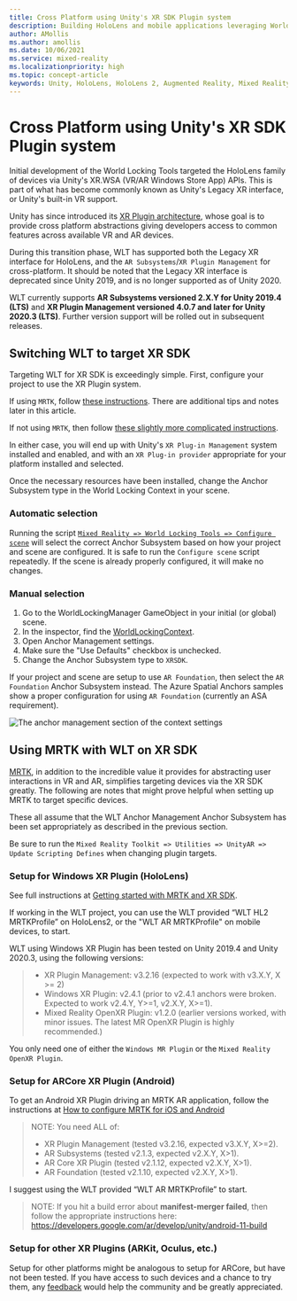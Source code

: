 ```yaml
---
title: Cross Platform using Unity's XR SDK Plugin system
description: Building HoloLens and mobile applications leveraging World Locking Tools using Unity's XR SDK Plugin system.
author: AMollis
ms.author: amollis
ms.date: 10/06/2021
ms.service: mixed-reality
ms.localizationpriority: high
ms.topic: concept-article
keywords: Unity, HoloLens, HoloLens 2, Augmented Reality, Mixed Reality, ARCore, ARKit, development, MRTK
---
```


# Cross Platform using Unity's XR SDK Plugin system

Initial development of the World Locking Tools targeted the HoloLens family of devices via Unity's XR.WSA (VR/AR Windows Store App) APIs. This is part of what has become commonly known as Unity's Legacy XR interface, or Unity's built-in VR support.

Unity has since introduced its [XR Plugin architecture](https://docs.unity3d.com/Manual/XRPluginArchitecture.html), whose goal is to provide cross platform abstractions giving developers access to common features across available VR and AR devices.

During this transition phase, WLT has supported both the Legacy XR interface for HoloLens, and the `AR Subsystems`/`XR Plugin Management` for cross-platform. It should be noted that the Legacy XR interface is deprecated since Unity 2019, and is no longer supported as of Unity 2020.

WLT currently supports **AR Subsystems versioned 2.X.Y for Unity 2019.4 (LTS)** and **XR Plugin Management versioned 4.0.7 and later for Unity 2020.3 (LTS)**. Further version support will be rolled out in subsequent releases.

## Switching WLT to target XR SDK

Targeting WLT for XR SDK is exceedingly simple. First, configure your project to use the XR Plugin system.

If using `MRTK`, follow [these instructions](/windows/mixed-reality/mrtk-unity/configuration/getting-started-with-mrtk-and-xrsdk). There are additional tips and notes later in this article.

If not using `MRTK`, then follow [these slightly more complicated instructions](https://docs.unity3d.com/Manual/configuring-project-for-xr.html).

In either case, you will end up with Unity's `XR Plug-in Management` system installed and enabled, and with an `XR Plug-in provider` appropriate for your platform installed and selected.

Once the necessary resources have been installed, change the Anchor Subsystem type in the World Locking Context in your scene.

### Automatic selection

Running the script [`Mixed Reality => World Locking Tools => Configure scene`](UsingWLT/JustWorldLock.md#automated-setup) will select the correct Anchor Subsystem based on how your project and scene are configured. It is safe to run the `Configure scene` script repeatedly. If the scene is already properly configured, it will make no changes.

### Manual selection

1. Go to the WorldLockingManager GameObject in your initial (or global) scene.
2. In the inspector, find the [WorldLockingContext](WorldLockingContext.md).
3. Open Anchor Management settings.
4. Make sure the "Use Defaults" checkbox is unchecked.
5. Change the Anchor Subsystem type to `XRSDK`.

If your project and scene are setup to use `AR Foundation`, then select the `AR Foundation` Anchor Subsystem instead. The Azure Spatial Anchors samples show a proper configuration for using `AR Foundation` (currently an ASA requirement).

![The anchor management section of the context settings](~/Images/Screens/Context/WLTContextAnchor.JPG)

## Using MRTK with WLT on XR SDK

[MRTK](/windows/mixed-reality/mrtk-unity), in addition to the incredible value it provides for abstracting user interactions in VR and AR, simplifies targeting devices via the XR SDK greatly. The following are notes that might prove helpful when setting up MRTK to target specific devices.

These all assume that the WLT Anchor Management Anchor Subsystem has been set appropriately as described in the previous section.

Be sure to run the `Mixed Reality Toolkit => Utilities => UnityAR => Update Scripting Defines` when changing plugin targets.

### Setup for Windows XR Plugin (HoloLens)

See full instructions at [Getting started with MRTK and XR SDK](/windows/mixed-reality/mrtk-unity/configuration/getting-started-with-mrtk-and-xrsdk).

If working in the WLT project, you can use the WLT provided “WLT HL2 MRTKProfile” on HoloLens2, or the "WLT AR MRTKProfile" on mobile devices, to start.

WLT using Windows XR Plugin has been tested on Unity 2019.4 and Unity 2020.3, using the following versions:

> * XR Plugin Management: v3.2.16 (expected to work with v3.X.Y, X >= 2)
> * Windows XR Plugin: v2.4.1 (prior to v2.4.1 anchors were broken. Expected to work v2.4.Y, Y>=1, v2.X.Y, X>=1).
> * Mixed Reality OpenXR Plugin: v1.2.0 (earlier versions worked, with minor issues. The latest MR OpenXR Plugin is highly recommended.)

You only need one of either the `Windows MR Plugin` or the `Mixed Reality OpenXR Plugin`.

### Setup for ARCore XR Plugin (Android)

To get an Android XR Plugin driving an MRTK AR application, follow the instructions at [How to configure MRTK for iOS and Android](/windows/mixed-reality/mrtk-unity/supported-devices/using-ar-foundation)

> NOTE: You need ALL of:
>
> * XR Plugin Management (tested v3.2.16, expected v3.X.Y, X>=2).
> * AR Subsystems (tested v2.1.3, expected v2.X.Y, X>1).
> * AR Core XR Plugin (tested v2.1.12, expected v2.X.Y, X>1).
> * AR Foundation (tested v2.1.10, expected v2.X.Y, X>1).

I suggest using the WLT provided “WLT AR MRTKProfile” to start.

> NOTE: If you hit a build error about **manifest-merger failed**, then follow the appropriate instructions here:
https://developers.google.com/ar/develop/unity/android-11-build

### Setup for other XR Plugins (ARKit, Oculus, etc.)

Setup for other platforms might be analogous to setup for ARCore, but have not been tested. If you have access to such devices and a chance to try them, any [feedback](~/Documentation/Howtos/Contributing.md) would help the community and be greatly appreciated.
